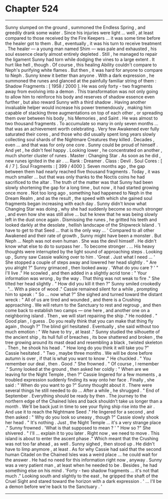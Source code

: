 
# Chapter 524


---

Sunny slumped on the ground , summoned the Endless Spring , and greedily drank some water . Since his injuries were light ... well , at least compared to those received by the Fire Keepers ... it was some time before the healer got to them . But , eventually , it was his turn to receive treatment .
The healer — a young man named Shim — was pale and exhausted , his soul essence clearly almost entirely depleted . Still , he managed to repair the ligament Sunny had torn while dodging the vines to a large extent . It hurt like hell , though .
Of course , this healing Ability couldn't compare to Neph's purifying white flames . But then , it was hard for anyone to compare to Neph . Sunny knew it better than anyone .
With a dark expression , he summoned the runes and glanced at the painfully familiar string of them :
Shadow Fragments : [ 1958 / 2000 ].
He was only forty - two fragments away from evolving into a demon . This transformation was not only going to allow him to reinforce his body and reserves of shadow essence even further , but also reward Sunny with a third shadow . Having another invaluable helper would increase his power tremendously , making him capable of stacking three augmentations on top of each other , or spreading them over between his body , his Memories , and Saint .
He was almost to two thousand fragments .
To accumulate so many in only seven months … that was an achievement worth celebrating . Very few Awakened ever fully saturated their cores , and those who did usually spent long years slowly collecting soul shards of the Nightmare Creatures they killed . Decades , even ... and that was for only one core . Sunny could be proud of himself .
And yet , he didn't feel happy .
Looking lower , he concentrated on another , much shorter cluster of runes .
Master : Changing Star .
As soon as he did , new runes ignited in the air .
… Rank : Dreamer .
Class : Devil .
Soul Cores : [ 4 / 7 ].
Soul Fragments : [ 399 / 4000 ].
Seven months ago , the gap between them had nearly reached five thousand fragments . Today , it was much smaller … but that was only thanks to the Noctis coins he had sacrificed to the altar . The truth of the matter was that Sunny had been slowly shortening the gap for a long time , but now , it had started growing once more .
Not too long ago , something had happened to Neph in the Dream Realm , and as the result , the speed with which she gained soul fragments began increasing with each day . Sunny didn't know what Changing Star was doing , why she had suddenly become so much stronger , and even how she was still alive … but he knew that he was being slowly left in the dust once again .
Dismissing the runes , he gritted his teeth and looked darkly at the desolate , hellish landscape of the Shipwreck Island .
'I have to get to that Seed … that is the only way … '
Compared to all other Awakened and their rate of growth , Sunny might have been a monster . But Neph … Neph was not even human . She was the devil himself . He didn't know what else to do to surpass her .
To become stronger .
… His heavy thoughts were interrupted by the light sound of approaching steps . Looking up , Sunny saw Cassie walking over to him .
'Great . Just what I need … '
She stopped a couple of steps away and lowered her head slightly .
" Are you alright ?"
Sunny grimaced , then looked away .
'What do you care ? '
" I'll live ."
He scowled , and then added in a slightly acrid tone :
" Your information was wrong , by the way . That thing was not weak to fire ."
She tilted her head slightly .
" How did you kill it then ?"
Sunny smiled crookedly .
"... With a piece of wood ."
Cassie remained silent for a while , prompting him to speak :
" So … now what ?"
She sighed and turned toward the distant wreck :
" All of us are tired and wounded , and there is a Crushing approaching . We will return to the Sanctuary to rest and regroup , and then come back to establish two camps — one here , and another one on a neighboring island . Then , we will start repairing the ship ."
He nodded .
" Good plan , I guess . Do you really think that you can make that thing fly again , though ?"
The blind girl hesitated . Eventually , she said without too much emotion :
" We have to try , at least ."
Sunny studied the silhouette of the ancient ship , its hull full of breaches , its bow shattered and broken , the tree growing around its mast dead and resembling a black , twisted skeleton . Then , he shook his head .
" How long do you think it will take you ?"
Cassie hesitated .
" Two , maybe three months . We will be done before autumn is over , if that is what you want to know ."
He chuckled .
" You remember our deal , then . Good ."
She frowned .
" Of course , I remember ."
Sunny looked at the ground , then asked her coldly :
" When are we leaving for the Night Temple , then ?"
Cassie lingered for a few moments , a troubled expression suddenly finding its way onto her face . Finally , she said :
" When do you want to go ?"
Sunny thought about it . There were several things he still needed to do …
After a while , he shrugged .
" End of September . Everything should be ready by then . The journey to the northern edge of the Chained Isles and back shouldn't take us longer than a month . We'll be back just in time to see your flying ship rise into the air . And use it to reach the Nightmare Seed ."
He lingered for a second , and then asked :
" Why do you look so uneasy , though ?"
Cassie slowly shook her head .
" It's nothing . Just , the Night Temple … it's a very strange place ."
Sunny frowned .
'What is that supposed to mean ? '
" How so ?"
She shivered .
" I'll … explain it to you later . Right now , we need to move . This island is about to enter the ascent phase ."
Which meant that the Crushing was not too far ahead , as well .
Sunny sighed , then stood up . He didn't have to limp anymore , at least .
As for why Cassie had said that the second human Citadel on the Chained Isles was a weird place … he could wait for the answer . He had no need for this information right now , anyway .
Sunny was a very patient man , at least when he needed to be . Besides , he had something else on his mind .
'Forty - two shadow fragments … it's not that much ."
Looking south and slightly to the east , he gripped the shaft of the Cruel Sight and stared toward the horizon with a dark expression .
' ... I'll be a demon before we're back to the Sanctuary . '

---

